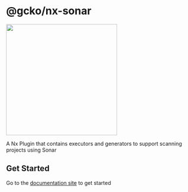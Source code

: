 # @gcko/nx-sonar

<img src='apps/docs-site/src/assets/radar.webp' width='300'>

A Nx Plugin that contains executors and generators to support scanning projects using Sonar

## Get Started

Go to the [documentation site](https://nx-sonarqube.dev/) to get started
